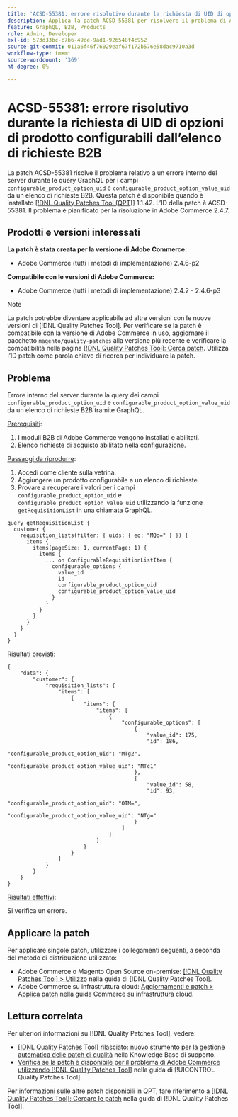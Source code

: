 ```yaml
---
title: 'ACSD-55381: errore risolutivo durante la richiesta di UID di opzioni di prodotto configurabili dall’elenco di richieste B2B'
description: Applica la patch ACSD-55381 per risolvere il problema di Adobe Commerce in cui si verifica un errore interno del server durante le query GraphQL per i campi "configurable_product_option_uid" e "configurable_product_option_value_uid" da un elenco di richieste B2B.
feature: GraphQL, B2B, Products
role: Admin, Developer
exl-id: 573d33bc-c7b6-49ce-9ad1-926548f4c952
source-git-commit: 011a6f46f76029eaf67f172b576e58dac9710a3d
workflow-type: tm+mt
source-wordcount: '369'
ht-degree: 0%

---
```


# ACSD-55381: errore risolutivo durante la richiesta di UID di opzioni di prodotto configurabili dall’elenco di richieste B2B

La patch ACSD-55381 risolve il problema relativo a un errore interno del server durante le query GraphQL per i campi `configurable_product_option_uid` e `configurable_product_option_value_uid` da un elenco di richieste B2B. Questa patch è disponibile quando è installato [[!DNL Quality Patches Tool (QPT)]](https://experienceleague.adobe.com/it/docs/commerce-operations/tools/quality-patches-tool/quality-patches-tool-to-self-serve-quality-patches) 1.1.42. L’ID della patch è ACSD-55381. Il problema è pianificato per la risoluzione in Adobe Commerce 2.4.7.

## Prodotti e versioni interessati

**La patch è stata creata per la versione di Adobe Commerce:**

* Adobe Commerce (tutti i metodi di implementazione) 2.4.6-p2

**Compatibile con le versioni di Adobe Commerce:**

* Adobe Commerce (tutti i metodi di implementazione) 2.4.2 - 2.4.6-p3

>[!NOTE]
>
>La patch potrebbe diventare applicabile ad altre versioni con le nuove versioni di [!DNL Quality Patches Tool]. Per verificare se la patch è compatibile con la versione di Adobe Commerce in uso, aggiornare il pacchetto `magento/quality-patches` alla versione più recente e verificare la compatibilità nella pagina [[!DNL Quality Patches Tool]: Cerca patch](https://experienceleague.adobe.com/tools/commerce-quality-patches/index.html?lang=it). Utilizza l’ID patch come parola chiave di ricerca per individuare la patch.

## Problema

Errore interno del server durante la query dei campi `configurable_product_option_uid` e `configurable_product_option_value_uid` da un elenco di richieste B2B tramite GraphQL.

<u>Prerequisiti</u>:

1. I moduli B2B di Adobe Commerce vengono installati e abilitati.
1. Elenco richieste di acquisto abilitato nella configurazione.

<u>Passaggi da riprodurre</u>:

1. Accedi come cliente sulla vetrina.
1. Aggiungere un prodotto configurabile a un elenco di richieste.
1. Provare a recuperare i valori per i campi `configurable_product_option_uid` e `configurable_product_option_value_uid` utilizzando la funzione `getRequisitionList` in una chiamata GraphQL.

```
query getRequisitionList {
  customer {
    requisition_lists(filter: { uids: { eq: "MQo=" } }) {
      items {
        items(pageSize: 1, currentPage: 1) {
          items {
            ... on ConfigurableRequisitionListItem {
              configurable_options {
                value_id
                id
                configurable_product_option_uid
                configurable_product_option_value_uid
              }
            }
          }
        }
      }
    }
  }
}
```

<u>Risultati previsti</u>:

```
{
    "data": {
        "customer": {
            "requisition_lists": {
                "items": [
                    {
                        "items": {
                            "items": [
                                {
                                    "configurable_options": [
                                        {
                                            "value_id": 175,
                                            "id": 186,
                                            "configurable_product_option_uid": "MTg2",
                                            "configurable_product_option_value_uid": "MTc1"
                                        },
                                        {
                                            "value_id": 58,
                                            "id": 93,
                                            "configurable_product_option_uid": "OTM=",
                                            "configurable_product_option_value_uid": "NTg="
                                        }
                                    ]
                                }
                            ]
                        }
                    }
                ]
            }
        }
    }
}
```

<u>Risultati effettivi</u>:

Si verifica un errore.

## Applicare la patch

Per applicare singole patch, utilizzare i collegamenti seguenti, a seconda del metodo di distribuzione utilizzato:

* Adobe Commerce o Magento Open Source on-premise: [[!DNL Quality Patches Tool] > Utilizzo](/help/tools/quality-patches-tool/usage.md) nella guida di [!DNL Quality Patches Tool].
* Adobe Commerce su infrastruttura cloud: [Aggiornamenti e patch > Applica patch](https://experienceleague.adobe.com/docs/commerce-cloud-service/user-guide/develop/upgrade/apply-patches.html?lang=it) nella guida Commerce su infrastruttura cloud.

## Lettura correlata

Per ulteriori informazioni su [!DNL Quality Patches Tool], vedere:

* [[!DNL Quality Patches Tool] rilasciato: nuovo strumento per la gestione automatica delle patch di qualità](https://experienceleague.adobe.com/it/docs/commerce-operations/tools/quality-patches-tool/quality-patches-tool-to-self-serve-quality-patches) nella Knowledge Base di supporto.
* [Verifica se la patch è disponibile per il problema di Adobe Commerce utilizzando  [!DNL Quality Patches Tool]](/help/tools/quality-patches-tool/patches-available-in-qpt/check-patch-for-magento-issue-with-magento-quality-patches.md) nella guida di [!UICONTROL Quality Patches Tool].


Per informazioni sulle altre patch disponibili in QPT, fare riferimento a [[!DNL Quality Patches Tool]: Cercare le patch](https://experienceleague.adobe.com/tools/commerce-quality-patches/index.html?lang=it) nella guida di [!DNL Quality Patches Tool].
